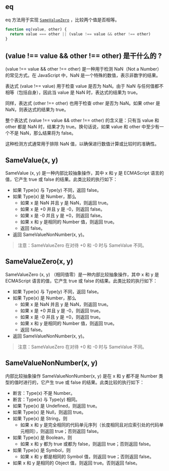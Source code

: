 ## eq

eq 方法用于实现 [`SameValueZero`](http://ecma-international.org/ecma-262/7.0/#sec-samevaluezero) ，比较两个值是否相等。

```js
function eq(value, other) {
  return value === other || (value !== value && other !== other)
}
```

## (value !== value && other !== other) 是干什么的 ?

(value !== value && other !== other) 是一种用于检测 NaN（Not a Number）的常见方式。在 JavaScript 中，NaN 是一个特殊的数值，表示非数字的结果。

表达式 (value !== value) 用于检查 value 是否为 NaN。由于 NaN 与任何值都不相等（包括自身），因此当 value 是 NaN 时，表达式的结果为 true。

同样，表达式 (other !== other) 也用于检查 other 是否为 NaN。如果 other 是 NaN，则表达式的结果为 true。

整个表达式 (value !== value && other !== other) 的含义是：只有当 value 和 other 都是 NaN 时，结果才为 true。换句话说，如果 value 和 other 中至少有一个不是 NaN，那么结果将为 false。

这种检测方式通常用于排除 NaN 值，以确保进行数值计算或比较时的准确性。

## SameValue(x, y)

SameValue (x, y) 是一种内部比较抽象操作，其中 x 和 y 是 ECMAScript 语言的值，它产生 true 或 false 的结果。此类比较的执行如下：
- 如果 Type(x) 与 Type(y) 不同，返回 false。
- 如果 Type(x) 是 Number，那么
  - 如果 x 是 NaN 并且 y 是 NaN，则返回 true。
  - 如果 x 是 +0 并且 y 是 -0，则返回 false。
  - 如果 x 是 -0 并且 y 是 +0，则返回 false。
  - 如果 x 和 y 是相同的 Number 值，则返回 true。
  - 返回 false。
- 返回 SameValueNonNumber(x, y)。

> 注意：SameValueZero 在对待 +0 和 -0 时与 SameValue 不同。

## SameValueZero(x, y)

SameValueZero (x, y) （相同值零）是一种内部比较抽象操作，其中 x 和 y 是 ECMAScript 语言的值，它产生 true 或 false 的结果。此类比较的执行如下：
- 如果 Type(x) 与 Type(y) 不同，返回 false。
- 如果 Type(x) 是 Number，那么
  - 如果 x 是 NaN 并且 y 是 NaN，则返回 true。
  - 如果 x 是 +0 并且 y 是 -0，则返回 true。
  - 如果 x 是 -0 并且 y 是 +0，则返回 true。
  - 如果 x 和 y 是相同的 Number 值，则返回 true。
  - 返回 false。
- 返回 SameValueNonNumber(x, y)。

> 注意：SameValueZero 在对待 +0 和 -0 时与 SameValue 不同。

## SameValueNonNumber(x, y)

内部比较抽象操作 SameValueNonNumber(x, y) 是在 x 和 y 都不是 Number 类型的值时进行的，它产生 true 或 false 的结果。此类比较的执行如下：

- 断言：Type(x) 不是 Number。
- 断言：Type(x) 与 Type(y) 相同。
- 如果 Type(x) 是 Undefined，则返回 true。
- 如果 Type(x) 是 Null，则返回 true。
- 如果 Type(x) 是 String，则
    - 如果 x 和 y 是完全相同的代码单元序列（长度相同且对应索引处的代码单元相同），则返回 true；否则返回 false。
- 如果 Type(x) 是 Boolean，则
    - 如果 x 和 y 都为 true 或都为 false，则返回 true；否则返回 false。
- 如果 Type(x) 是 Symbol，则
    - 如果 x 和 y 都是相同的 Symbol 值，则返回 true；否则返回 false。
- 如果 x 和 y 是相同的 Object 值，则返回 true。否则返回 false。
